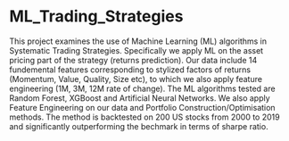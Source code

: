# ML_Trading_Strategies
This project examines the use of Machine Learning (ML) algorithms in Systematic Trading Strategies.
Specifically we apply ML on the asset pricing part of the strategy (returns prediction). Our data include 14 fundemental features corresponding to stylized factors of returns (Momentum, Value, Quality, Size etc), to which we also apply feature engineering (1M, 3M, 12M rate of change).
The ML algorithms tested are Random Forest, XGBoost and Artificial Neural Networks. 
We also apply Feature Engineering on our data and Portfolio Construction/Optimisation methods. 
The method is backtested on 200 US stocks from 2000 to 2019 and significantly outperforming the bechmark in terms of sharpe ratio.




